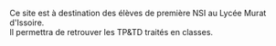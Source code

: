 Ce site est à destination des élèves de première NSI au Lycée Murat d'Issoire.<br>
Il permettra de retrouver les TP&TD traités en classes.

